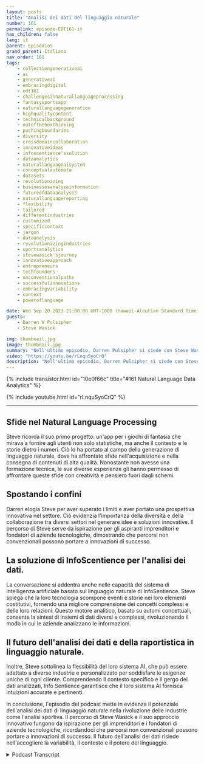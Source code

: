 ```yaml
---
layout: posts
title: "Analisi dei dati del linguaggio naturale"
number: 161
permalink: episode-EDT161-it
has_children: false
lang: it
parent: Episódios
grand_parent: Italiano
nav_order: 161
tags:
    - collectiongenerativeai
    - ai
    - generativeai
    - embracingdigital
    - edt161
    - challengesinnaturallanguageprocessing
    - fantasysportsapp
    - naturallanguagegeneration
    - highqualitycontent
    - technicalbackground
    - outoftheboxthinking
    - pushingboundaries
    - diversity
    - crossdomaincollaboration
    - innovativeideas
    - infoscentience'ssolution
    - dataanalytics
    - naturallanguageaisystem
    - conceptualautomata
    - datasets
    - revolutionizing
    - businessesanalyzeinformation
    - futureofdataanalysis
    - naturallanguagereporting
    - flexibility
    - tailored
    - differentindustries
    - customized
    - specificcontext
    - jargon
    - dataanalysis
    - revolutionizingindustries
    - sportsanalytics
    - stevewasick'sjourney
    - innovativeapproach
    - entrepreneurs
    - techfounders
    - unconventionalpaths
    - successfulinnovations
    - embracingvariability
    - context
    - poweroflanguage

date: Wed Sep 20 2023 21:00:00 GMT-1000 (Hawaii-Aleutian Standard Time)
guests:
    - Darren W Pulsipher
    - Steve Wasick

img: thumbnail.jpg
image: thumbnail.jpg
summary: "Nell'ultimo episodio, Darren Pulsipher si siede con Steve Wasick, CEO e fondatore di InfoSentience, per discutere del potere e del potenziale dell'analisi dei dati del linguaggio naturale. Steve, proveniente da un background non convenzionale come laureato in inglese diventato sceneggiatore diventato avvocato diventato fondatore di una tecnologia, porta una prospettiva unica nel campo."
video: "https://youtu.be/rLnquSyoCrQ"
description: "Nell'ultimo episodio, Darren Pulsipher si siede con Steve Wasick, CEO e fondatore di InfoSentience, per discutere del potere e del potenziale dell'analisi dei dati del linguaggio naturale. Steve, proveniente da un background non convenzionale come laureato in inglese diventato sceneggiatore diventato avvocato diventato fondatore di una tecnologia, porta una prospettiva unica nel campo."
---
```


<div>
{% include transistor.html id="10e0f66c" title="#161 Natural Language Data Analytics" %}

{% include youtube.html id="rLnquSyoCrQ" %}
</div>

---

## Sfide nel Natural Language Processing

Steve ricorda il suo primo progetto: un'app per i giochi di fantasia che mirava a fornire agli utenti non solo statistiche, ma anche il contesto e le storie dietro i numeri. Ciò lo ha portato al campo della generazione di linguaggio naturale, dove ha affrontato sfide nell'acquisizione e nella consegna di contenuti di alta qualità. Nonostante non avesse una formazione tecnica, le sue diverse esperienze gli hanno permesso di affrontare queste sfide con creatività e pensiero fuori dagli schemi.

## Spostando i confini

Darren elogia Steve per aver superato i limiti e aver portato una prospettiva innovativa nel settore. Ciò evidenzia l'importanza della diversità e della collaborazione tra diversi settori nel generare idee e soluzioni innovative. Il percorso di Steve serve da ispirazione per gli aspiranti imprenditori e fondatori di aziende tecnologiche, dimostrando che percorsi non convenzionali possono portare a innovazioni di successo.

## La soluzione di InfoScentience per l'analisi dei dati.

La conversazione si addentra anche nelle capacità del sistema di intelligenza artificiale basato sul linguaggio naturale di InfoSentience. Steve spiega che la loro tecnologia scompone eventi e storie nei loro elementi costitutivi, fornendo una migliore comprensione dei concetti complessi e delle loro relazioni. Questo motore analitico, basato su automi concettuali, consente la sintesi di insiemi di dati diversi e complessi, rivoluzionando il modo in cui le aziende analizzano le informazioni.

## Il futuro dell'analisi dei dati e della raportistica in linguaggio naturale.

Inoltre, Steve sottolinea la flessibilità del loro sistema AI, che può essere adattato a diverse industrie e personalizzato per soddisfare le esigenze uniche di ogni cliente. Comprendendo il contesto specifico e il gergo dei dati analizzati, Info Sentience garantisce che il loro sistema AI fornisca intuizioni accurate e pertinenti.

In conclusione, l'episodio del podcast mette in evidenza il potenziale dell'analisi dei dati di linguaggio naturale nella rivoluzione delle industrie come l'analisi sportiva. Il percorso di Steve Wasick e il suo approccio innovativo fungono da ispirazione per gli imprenditori e i fondatori di aziende tecnologiche, ricordandoci che percorsi non convenzionali possono portare a innovazioni di successo. Il futuro dell'analisi dei dati risiede nell'accogliere la variabilità, il contesto e il potere del linguaggio.



<details>
<summary> Podcast Transcript </summary>

<p></p>

</details>
